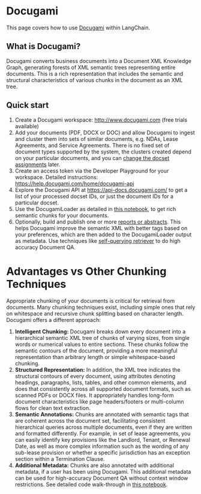 # Docugami

This page covers how to use [Docugami](https://docugami.com) within LangChain.

## What is Docugami?

Docugami converts business documents into a Document XML Knowledge Graph, generating forests of XML semantic trees representing entire documents. This is a rich representation that includes the semantic and structural characteristics of various chunks in the document as an XML tree.

## Quick start

1. Create a Docugami workspace: http://www.docugami.com (free trials available)
2. Add your documents (PDF, DOCX or DOC) and allow Docugami to ingest and cluster them into sets of similar documents, e.g. NDAs, Lease Agreements, and Service Agreements. There is no fixed set of document types supported by the system, the clusters created depend on your particular documents, and you can [change the docset assignments](https://help.docugami.com/home/working-with-the-doc-sets-view) later.
3. Create an access token via the Developer Playground for your workspace. Detailed instructions: https://help.docugami.com/home/docugami-api
4. Explore the Docugami API at https://api-docs.docugami.com/ to get a list of your processed docset IDs, or just the document IDs for a particular docset. 
6. Use the DocugamiLoader as detailed in [this notebook](../modules/indexes/document_loaders/examples/docugami.ipynb), to get rich semantic chunks for your documents.
7. Optionally, build and publish one or more [reports or abstracts](https://help.docugami.com/home/reports). This helps Docugami improve the semantic XML with better tags based on your preferences, which are then added to the DocugamiLoader output as metadata. Use techniques like [self-querying retriever](https://python.langchain.com/en/latest/modules/indexes/retrievers/examples/self_query_retriever.html) to do high accuracy Document QA.

# Advantages vs Other Chunking Techniques

Appropriate chunking of your documents is critical for retrieval from documents. Many chunking techniques exist, including simple ones that rely on whitespace and recursive chunk splitting based on character length. Docugami offers a different approach:

1.	**Intelligent Chunking:** Docugami breaks down every document into a hierarchical semantic XML tree of chunks of varying sizes, from single words or numerical values to entire sections. These chunks follow the semantic contours of the document, providing a more meaningful representation than arbitrary length or simple whitespace-based chunking.
2.	**Structured Representation:** In addition, the XML tree indicates the structural contours of every document, using attributes denoting headings, paragraphs, lists, tables, and other common elements, and does that consistently across all supported document formats, such as scanned PDFs or DOCX files. It appropriately handles long-form document characteristics like page headers/footers or multi-column flows for clean text extraction.
3.	**Semantic Annotations:** Chunks are annotated with semantic tags that are coherent across the document set, facilitating consistent hierarchical queries across multiple documents, even if they are written and formatted differently. For example, in set of lease agreements, you can easily identify key provisions like the Landlord, Tenant, or Renewal Date, as well as more complex information such as the wording of any sub-lease provision or whether a specific jurisdiction has an exception section within a Termination Clause.
4.	**Additional Metadata:** Chunks are also annotated with additional metadata, if a user has been using Docugami. This additional metadata can be used for high-accuracy Document QA without context window restrictions. See detailed code walk-through in [this notebook](../modules/indexes/document_loaders/examples/docugami.ipynb).
